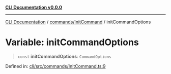 [**CLI Documentation v0.0.0**](../../../README.md)

***

[CLI Documentation](../../../modules.md) / [commands/InitCommand](../README.md) / initCommandOptions

# Variable: initCommandOptions

> `const` **initCommandOptions**: `CommandOptions`

Defined in: [cli/src/commands/InitCommand.ts:9](https://github.com/stonemjs/cli/blob/f877eea0c25a2644820eb8dfcb0babef674d570d/src/commands/InitCommand.ts#L9)
